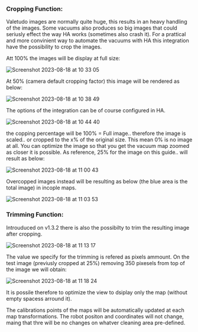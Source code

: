 ### Cropping Function:
Valetudo images are normally quite huge, this results in an heavy handling of the images. 
Some vacuums also produces so big images that could seriusly effect the way HA works (sometimes also crash it).
For a prattical and more convinient way to automate the vacuums with HA this integration have the possibility to crop the images.

Att 100% the images will be display at full size:

![Screenshot 2023-08-18 at 10 33 05](https://github.com/sca075/valetudo_vacuum_camera/assets/82227818/983d0848-e3b5-4db6-8957-f25bc6cd073f)

At 50% (camera default cropping factor) this image will be rendered as below:

![Screenshot 2023-08-18 at 10 38 49](https://github.com/sca075/valetudo_vacuum_camera/assets/82227818/b91bac5e-79da-4257-9f44-4ba64aa6478d)

The options of the integration can be of course configured in HA. 

![Screenshot 2023-08-18 at 10 44 40](https://github.com/sca075/valetudo_vacuum_camera/assets/82227818/993c5728-6652-4079-9eb0-ad6c03ef2b28)

the copping percentage will be 100% = Full image.. therefore the image is scaled.. or cropped to the x% of the original size.
This mean 0% is no image at all. You can optimize the image so that you get the vacuum map zoomed as closer it is possible.
As reference, 25% for the image on this guide.. will result as below:

![Screenshot 2023-08-18 at 11 00 43](https://github.com/sca075/valetudo_vacuum_camera/assets/82227818/9c5b5502-83ee-4445-aac6-da3ba0e2087e)

Overcopped images instead will be resulting as below (the blue area is the total image) in incople maps.

![Screenshot 2023-08-18 at 11 03 53](https://github.com/sca075/valetudo_vacuum_camera/assets/82227818/2ac2e8d9-7453-40e9-a2d4-0eba48de4699)


### Trimming Function:

Introuduced on v1.3.2 there is also the possibilty to trim the resulting image after cropping.

![Screenshot 2023-08-18 at 11 13 17](https://github.com/sca075/valetudo_vacuum_camera/assets/82227818/b9add7a8-c3ed-4307-8a8e-1778cfb36f1d)

The value we specify for the trimming is refered as pixels ammount.
On the test image (previusly cropped at 25%) removing 350 pixesels from top of the image we will obtain:

![Screenshot 2023-08-18 at 11 18 24](https://github.com/sca075/valetudo_vacuum_camera/assets/82227818/b6d57424-a9f2-4d67-964e-693718cc66a9)


It is possile therefore to optimize the view to dsiplay only the map (without empty spacess arround it).

The calibrations points of the maps will be automatically updated at each map transformations. 
The robot positon and coordinates will not change, maing that thre will be no changes on whatver cleaning area pre-defined.
